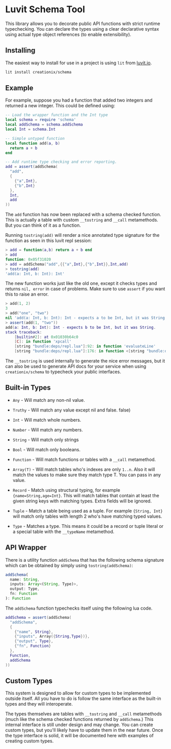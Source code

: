 # Luvit Schema Tool

This library allows you to decorate public API functions with strict runtime
typechecking.  You can declare the types using a clear declarative syntax
using actual type object references (to enable extensibility).

## Installing

The easiest way to install for use in a project is using `lit` from
 [luvit.io](https://luvit.io/).

```sh
lit install creationix/schema
```

## Example

For example, suppose you had a function that added two integers and returned a
new integer.  This could be defined using:

```lua
-- Load the wrapper function and the Int type
local schema = require 'schema'
local addSchema = schema.addSchema
local Int = schema.Int

-- Simple untyped function
local function add(a, b)
  return a + b
end

-- Add runtime type checking and error reporting.
add = assert(addSchema(
  "add",
  {
    {"a",Int},
    {"b",Int}
  },
  Int,
  add
))
```

The `add` function has now been replaced with a schema checked function.  This
is actually a table with custom `__tostring` and `__call` metamethods.  But you
can think of it as a function.

Running `tostring(add)` will render a nice annotated type signature for the
function as seen in this luvit repl session:

```lua
> add = function(a,b) return a + b end
> add
function: 0x05f31020
> add = addSchema("add",{{"a",Int},{"b",Int}},Int,add)
> tostring(add)
'add(a: Int, b: Int): Int'
```

The new function works just like the old one, except it checks types and returns
`nil, error` in case of problems.  Make sure to use `assert` if you want this
to raise an error.

```lua
> add(1, 2)
3
> add("one", "two")
nil	'add(a: Int, b: Int): Int - expects a to be Int, but it was String.'
> assert(add(1, "two"))
add(a: Int, b: Int): Int - expects b to be Int, but it was String.
stack traceback:
	[builtin#2]: at 0x01030b64c0
	[C]: in function 'xpcall'
	[string "bundle:deps/repl.lua"]:92: in function 'evaluateLine'
	[string "bundle:deps/repl.lua"]:176: in function <[string "bundle:deps/repl.lua"]:174>
```

The `__tostring` is used internally to generate the nice error messages, but it
can also be used to generate API docs for your service when using `creationix/schema` to typecheck your public interfaces.

## Built-in Types

- `Any` - Will match any non-nil value.

- `Truthy` - Will match any value except nil and false. false)

- `Int` - Will match whole numbers.

- `Number` - Will match any numbers.

- `String` - Will match only strings

- `Bool` - Will match only booleans.

- `Function` - Will match functions or tables with a `__call` metamethod.

- `Array(T)` - Will match tables who's indexes are only `1..n`.  Also it will
  match the values to make sure they match type T.  You can pass in any value.

- `Record` - Match using structural typing, for example `{name=String,age=Int}`.
  This will match tables that contain at least the given string keys with
  matching types.  Extra fields will be ignored.

- `Tuple` - Match a table being used as a tuple.  For example `{String, Int}`
  will match only tables with length 2 who's have matching typed values.

- `Type` - Matches a type.  This means it could be a record or tuple literal or
  a special table with the `__typeName` metamethod.

## API Wrapper

There is a utility function `addSchema` that has the following schema signature which can be obtained by simply using `tostring(addSchema)`:

```ts
addSchema(
  name: String,
  inputs: Array<(String, Type)>,
  output: Type,
  fn: Function
): Function
```

The `addSchema` function typechecks itself using the following lua code.

```lua
addSchema = assert(addSchema(
  "addSchema",
  {
    {"name", String},
    {"inputs", Array({String,Type})},
    {"output", Type},
    {"fn", Function}
  },
  Function,
  addSchema
))
```

## Custom Types

This system is designed to allow for custom types to be implemented outside
itself.  All you have to do is follow the same interface as the built-in types
and they will interoperate.

The types themselves are tables with `__tostring` and `__call` metamethods (much
like the schema checked functions returned by `addSchema`.)  This internal
interface is still under design and may change.  You can create custom types,
but you'll likely have to update them in the near future.  Once the type
interface is solid, it will be documented here with examples of creating custom
types.
